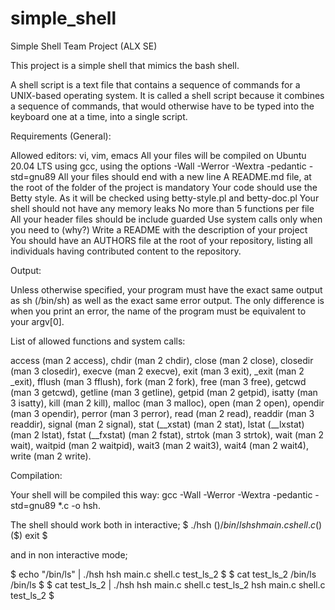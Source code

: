 # simple_shell

Simple Shell Team Project (ALX SE)

This project is a simple shell that mimics the bash shell.

A shell script is a text file that contains a sequence of commands for a UNIX-based operating system.
It is called a shell script because it combines a sequence of commands, that would otherwise have to be typed into the keyboard one at a time, into a single script.

Requirements (General):

Allowed editors: vi, vim, emacs
All your files will be compiled on Ubuntu 20.04 LTS using gcc, using the options -Wall -Werror -Wextra -pedantic -std=gnu89
All your files should end with a new line
A README.md file, at the root of the folder of the project is mandatory
Your code should use the Betty style. As it will be checked using betty-style.pl and betty-doc.pl
Your shell should not have any memory leaks
No more than 5 functions per file
All your header files should be include guarded
Use system calls only when you need to (why?)
Write a README with the description of your project
You should have an AUTHORS file at the root of your repository, listing all individuals having contributed content to the repository.

Output:

Unless otherwise specified, your program must have the exact same output as sh (/bin/sh) as well as the exact same error output.
The only difference is when you print an error, the name of the program must be equivalent to your argv[0].

List of allowed functions and system calls:

access (man 2 access), chdir (man 2 chdir), close (man 2 close), closedir (man 3 closedir), execve (man 2 execve), exit (man 3 exit), _exit (man 2 _exit),
fflush (man 3 fflush), fork (man 2 fork), free (man 3 free), getcwd (man 3 getcwd), getline (man 3 getline), getpid (man 2 getpid), isatty (man 3 isatty),
kill (man 2 kill), malloc (man 3 malloc), open (man 2 open), opendir (man 3 opendir), perror (man 3 perror), read (man 2 read), readdir (man 3 readdir),
signal (man 2 signal), stat (__xstat) (man 2 stat), lstat (__lxstat) (man 2 lstat), fstat (__fxstat) (man 2 fstat), strtok (man 3 strtok),
wait (man 2 wait), waitpid (man 2 waitpid), wait3 (man 2 wait3), wait4 (man 2 wait4), write (man 2 write).

Compilation:

Your shell will be compiled this way:
gcc -Wall -Werror -Wextra -pedantic -std=gnu89 *.c -o hsh.

The shell should work both in interactive;
$ ./hsh
($) /bin/ls
hsh main.c shell.c
($)
($) exit
$

and in non interactive mode;

$ echo "/bin/ls" | ./hsh
hsh main.c shell.c test_ls_2
$
$ cat test_ls_2
/bin/ls
/bin/ls
$
$ cat test_ls_2 | ./hsh
hsh main.c shell.c test_ls_2
hsh main.c shell.c test_ls_2
$
